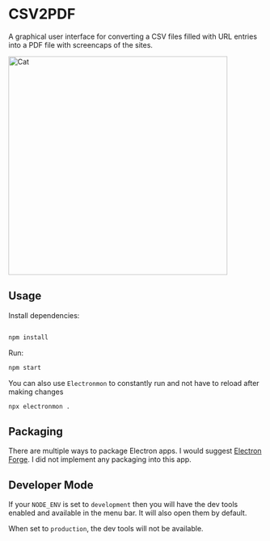 # CSV2PDF


A graphical user interface for converting a CSV files filled with URL entries into a PDF file with screencaps of the sites.

<img width="433" alt="Cat" src="https://github.com/SerratoA/CSV2PDF/assets/78953056/8e5ee266-b744-4d79-84b5-a11b0f5576cb">



## Usage

Install dependencies:

```bash

npm install
```

Run:

```bash
npm start
```

You can also use `Electronmon` to constantly run and not have to reload after making changes

```bash
npx electronmon .
```

## Packaging

There are multiple ways to package Electron apps. I would suggest [Electron Forge](https://www.electronforge.io/). I did not implement any packaging into this app.

## Developer Mode

If your `NODE_ENV` is set to `development` then you will have the dev tools enabled and available in the menu bar. It will also open them by default.

When set to `production`, the dev tools will not be available.
